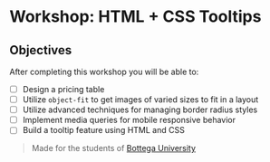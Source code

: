 # Workshop: HTML + CSS Tooltips

## Objectives

After completing this workshop you will be able to:

- [ ] Design a pricing table
- [ ] Utilize `object-fit` to get images of varied sizes to fit in a layout
- [ ] Utilize advanced techniques for managing border radius styles
- [ ] Implement media queries for mobile responsive behavior
- [ ] Build a tooltip feature using HTML and CSS

> Made for the students of [Bottega University](http://bottega.edu/)
